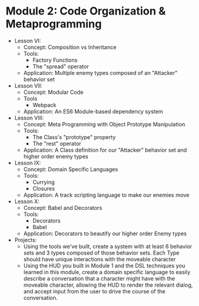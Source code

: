 # Module 2: Code Organization & Metaprogramming

- Lesson VI: 
  - Concept: Composition vs Inheritance
  - Tools:
    - Factory Functions
    - The "spread" operator
  - Application: Multiple enemy types composed of an "Attacker" behavior set
- Lesson VII:
  - Concept: Modular Code
  - Tools
    - Webpack
  - Application: An ES6 Module-based dependency system
- Lesson VIII:
  - Concept: Meta Programming with Object Prototype Manipulation
  - Tools:
    - The Class's "prototype" property
    - The "rest" operator
  - Application: A Class definition for our "Attacker" behavior set and higher order enemy types
- Lesson IX:
  - Concept: Domain Specific Languages
  - Tools:
    - Currying
    - Closures
  - Application: A track scripting language to make our enemies move
- Lesson X:
  - Concept: Babel and Decorators
  - Tools: 
    - Decorators
    - Babel
  - Application: Decorators to beautify our higher order Enemy types
- Projects: 
  - Using the tools we've built, create a system with at least 6 behavior sets and 3 types composed of those behavior sets. Each Type should have unique interactions with the moveable character
  - Using the HUD you built in Module 1 and the DSL techniques you learned in this module, create a domain specific language to easily describe a conversation that a character might have with the moveable character, allowing the HUD to render the relevant dialog, and accept input from the user to drive the course of the conversation.